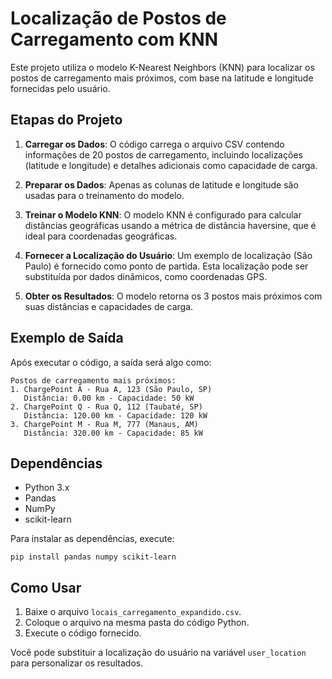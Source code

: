 
# Localização de Postos de Carregamento com KNN

Este projeto utiliza o modelo K-Nearest Neighbors (KNN) para localizar os postos de carregamento mais próximos, com base na latitude e longitude fornecidas pelo usuário.

## Etapas do Projeto

1. **Carregar os Dados**: O código carrega o arquivo CSV contendo informações de 20 postos de carregamento, incluindo localizações (latitude e longitude) e detalhes adicionais como capacidade de carga.

2. **Preparar os Dados**: Apenas as colunas de latitude e longitude são usadas para o treinamento do modelo.

3. **Treinar o Modelo KNN**: O modelo KNN é configurado para calcular distâncias geográficas usando a métrica de distância haversine, que é ideal para coordenadas geográficas.

4. **Fornecer a Localização do Usuário**: Um exemplo de localização (São Paulo) é fornecido como ponto de partida. Esta localização pode ser substituída por dados dinâmicos, como coordenadas GPS.

5. **Obter os Resultados**: O modelo retorna os 3 postos mais próximos com suas distâncias e capacidades de carga.

## Exemplo de Saída

Após executar o código, a saída será algo como:

```
Postos de carregamento mais próximos:
1. ChargePoint A - Rua A, 123 (São Paulo, SP)
   Distância: 0.00 km - Capacidade: 50 kW
2. ChargePoint Q - Rua Q, 112 (Taubaté, SP)
   Distância: 120.00 km - Capacidade: 120 kW
3. ChargePoint M - Rua M, 777 (Manaus, AM)
   Distância: 320.00 km - Capacidade: 85 kW
```

## Dependências

- Python 3.x
- Pandas
- NumPy
- scikit-learn

Para instalar as dependências, execute:
```
pip install pandas numpy scikit-learn
```

## Como Usar

1. Baixe o arquivo `locais_carregamento_expandido.csv`.
2. Coloque o arquivo na mesma pasta do código Python.
3. Execute o código fornecido.

Você pode substituir a localização do usuário na variável `user_location` para personalizar os resultados.
